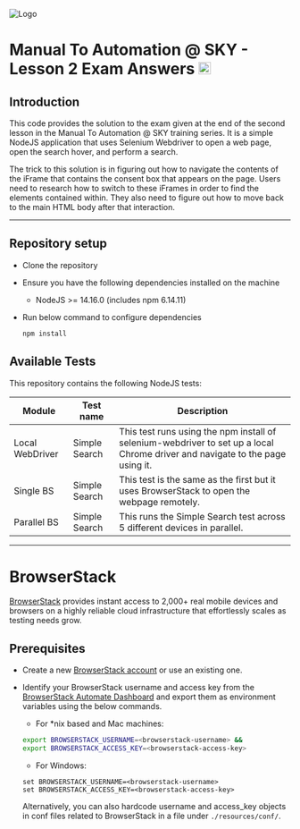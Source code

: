 ![Logo](https://cdn.freelogovectors.net/wp-content/uploads/2021/09/browserstack_logo-freelogovectors.net_.png)

# Manual To Automation @ SKY - Lesson 2 Exam Answers <a href="https://nodejs.org/en/"><img src="https://brandslogos.com/wp-content/uploads/images/large/nodejs-icon-logo.png" alt="nodejs" height="22" /></a>

## Introduction

This code provides the solution to the exam given at the end of the second lesson in the Manual To Automation @ SKY training series. It is a simple NodeJS application that uses Selenium Webdriver to open a web page, open the search hover, and perform a search.

The trick to this solution is in figuring out how to navigate the contents of the iFrame that contains the consent box that appears on the page. Users need to research how to switch to these iFrames in order to find the elements contained within. They also need to figure out how to move back to the main HTML body after that interaction.

---

## Repository setup

- Clone the repository

- Ensure you have the following dependencies installed on the machine
  - NodeJS >= 14.16.0 (includes npm 6.14.11)

- Run below command to configure dependencies

    ```sh
    npm install
    ```

## Available Tests

  This repository contains the following NodeJS tests:

  | Module   | Test name                          | Description |
  | ---   | ---                                   | --- |
  | Local WebDriver      | Simple Search                | This test runs using the npm install of selenium-webdriver to set up a local Chrome driver and navigate to the page using it. |
  | Single BS    | Simple Search          | This test is the same as the first but it uses BrowserStack to open the webpage remotely. |
  | Parallel BS    | Simple Search               | This runs the Simple Search test across 5 different devices in parallel. |
  
  ---

# BrowserStack

[BrowserStack](https://browserstack.com) provides instant access to 2,000+ real mobile devices and browsers on a highly reliable cloud infrastructure that effortlessly scales as testing needs grow.

## Prerequisites

- Create a new [BrowserStack account](https://www.browserstack.com/users/sign_up) or use an existing one.
- Identify your BrowserStack username and access key from the [BrowserStack Automate Dashboard](https://automate.browserstack.com/) and export them as environment variables using the below commands.

    - For \*nix based and Mac machines:

  ```sh
  export BROWSERSTACK_USERNAME=<browserstack-username> &&
  export BROWSERSTACK_ACCESS_KEY=<browserstack-access-key>
  ```

    - For Windows:

  ```shell
  set BROWSERSTACK_USERNAME=<browserstack-username>
  set BROWSERSTACK_ACCESS_KEY=<browserstack-access-key>
  ```
  
  Alternatively, you can also hardcode username and access_key objects in conf files related to BrowserStack in a file under `./resources/conf/`.
